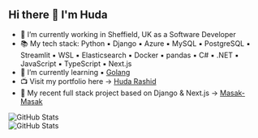 ## Hi there 👋 I'm Huda

- 🔭 I’m currently working in Sheffield, UK as a Software Developer
- 📚 My tech stack: Python ▪️ Django ▪️ Azure ▪️ MySQL ▪️ PostgreSQL ▪️ Streamlit ▪️ WSL ▪️ Elasticsearch ▪️ Docker ▪️ pandas ▪️ C# ▪️ .NET ▪️ JavaScript ▪️ TypeScript ▪️ Next.js
- 🌱 I’m currently learning ▪️ [Golang](https://go.dev/doc/tutorial/getting-started)
- 📺 Visit my portfolio here -> [Huda Rashid](https://www.hudarashid.com)
- 🥘 My recent full stack project based on Django & Next.js -> [Masak-Masak](https://masak-masak.vercel.app/)

  

![GitHub Stats](https://github-readme-stats.vercel.app/api/top-langs/?username=hudarashid&theme=onedark&show_icons=true&hide_border=true&layout=compact)
</br>
![GitHub Stats](https://streak-stats.demolab.com?user=hudarashid&theme=onedark&hide_border=true)

<!--
# REFER HERE TO GENERATE STATS
https://github-stats.omsimos.com/

# EMOJI
https://www.webfx.com/tools/emoji-cheat-sheet/

![GitHub Stats](https://github-readme-stats.vercel.app/api?username=hudarashid&theme=highcontrast&show_icons=true&hide_border=true&count_private=true)

**hudarashid/hudarashid** is a ✨ _special_ ✨ repository because its `README.md` (this file) appears on your GitHub profile.

Here are some ideas to get you started:

- 🔭 I’m currently working on ...
- 🌱 I’m currently learning ...
- 👯 I’m looking to collaborate on ...
- 🤔 I’m looking for help with ...
- 💬 Ask me about ...
- 📫 How to reach me: ...
- 😄 Pronouns: ...
- ⚡ Fun fact: ...
-->
